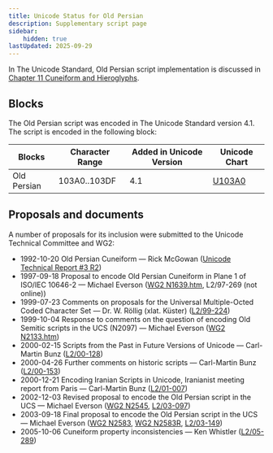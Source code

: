 ```yaml
---
title: Unicode Status for Old Persian
description: Supplementary script page
sidebar:
    hidden: true
lastUpdated: 2025-09-29
---
```


In The Unicode Standard, Old Persian script implementation is discussed in [Chapter 11 Cuneiform and Hieroglyphs](https://www.unicode.org/versions/latest/core-spec/chapter-11/#G26474).

## Blocks

The Old Persian script was encoded in The Unicode Standard version 4.1. The script is encoded in the following block:

| Blocks  |  Character Range  |  Added in Unicode Version  |  Unicode Chart  |
| ------- | ----------------- | -------------------------- | --------------- |
| Old Persian  |  103A0..103DF  |  4.1  |  [U103A0](http://www.unicode.org/charts/PDF/U103A0.pdf)  |

## Proposals and documents

A number of proposals for its inclusion were submitted to the Unicode Technical Committee and WG2:
- 1992-10-20 Old Persian Cuneiform — Rick McGowan ([Unicode Technical Report #3 R2](http://www.unicode.org/reports/tr3-2/))      
- 1997-09-18 Proposal to encode Old Persian Cuneiform in Plane 1 of ISO/IEC 10646-2 — Michael Everson ([WG2 N1639.htm](https://titus.fkidg1.uni-frankfurt.de/unicode/iranian/oldpersprop.htm), L2/97-269 (not online))
- 1999-07-23 Comments on proposals for the Universal Multiple-Octed Coded Character Set — Dr. W. Röllig (xlat. Küster) ([L2/99-224](http://www.unicode.org/cgi-bin/GetMatchingDocs.pl?L2/99-224))
- 1999-10-04 Response to comments on the question of encoding Old Semitic scripts in the UCS (N2097) — Michael Everson ([WG2 N2133.htm](https://www.unicode.org/wg2/docs/n2133.htm))
- 2000-02-15 Scripts from the Past in Future Versions of Unicode — Carl-Martin Bunz ([L2/00-128](http://www.unicode.org/cgi-bin/GetMatchingDocs.pl?L2/00-128))
- 2000-04-26 Further comments on historic scripts — Carl-Martin Bunz ([L2/00-153](http://www.unicode.org/cgi-bin/GetMatchingDocs.pl?L2/00-153))
- 2000-12-21 Encoding Iranian Scripts in Unicode, Iranianist meeting report from Paris — Carl-Martin Bunz ([L2/01-007](http://www.unicode.org/cgi-bin/GetMatchingDocs.pl?L2/01-007))
- 2002-12-03 Revised proposal to encode the Old Persian script in the UCS — Michael Everson ([WG2 N2545](https://www.unicode.org/wg2/docs/n2545.pdf), [L2/03-097](http://www.unicode.org/cgi-bin/GetMatchingDocs.pl?L2/03-097))
- 2003-09-18 Final proposal to encode the Old Persian script in the UCS — Michael Everson ([WG2 N2583](https://www.unicode.org/wg2/docs/n2583.pdf), [WG2 N2583R](https://www.unicode.org/wg2/docs/n2583r.pdf), [L2/03-149](http://www.unicode.org/cgi-bin/GetMatchingDocs.pl?L2/03-149))
- 2005-10-06 Cuneiform property inconsistencies — Ken Whistler ([L2/05-289](http://www.unicode.org/cgi-bin/GetMatchingDocs.pl?L2/05-289))
